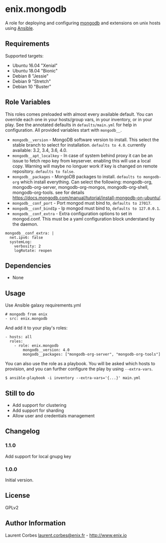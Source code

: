 enix.mongodb
=================

A role for deploying and configuring [mongodb](http://www.mongodb.com) and extensions on unix hosts using [Ansible](http://www.ansible.com/).


Requirements
------------

Supported targets:

- Ubuntu 16.04 "Xenial"
- Ubuntu 18.04 "Bionic"
- Debian 8 "Jessie"
- Debian 9 "Stretch"
- Debian 10 "Buster"


Role Variables
--------------

This roles comes preloaded with almost every available default. You can override each one in your hosts/group vars, in your inventory, or in your play. See the annotated defaults in `defaults/main.yml` for help in configuration. All provided variables start with `mongodb__`.

- `mongodb__version` - MongoDB software version to install. This select the stable branch to select for installation. `defaults to 4.0`. currently available: 3.2, 3.4, 3.6, 4.0.
- `mongodb__apt_localkey` - In case of system behind proxy it can be an issue to fetch repo key from keyserver. enabling this will use a local copy. Warning will maybe no longuer work if key is changed on remote repository. `defaults to false`.
- `mongodb__packages` - MongoDB packages to install. `defaults to mongodb-org` which install everything. Can select the following: mongodb-org, mongodb-org-server, mongodb-org-mongos, mongodb-org-shell, mongodb-org-tools. see for details https://docs.mongodb.com/manual/tutorial/install-mongodb-on-ubuntu/.
- `mongodb__conf_port` - Port mongod must bind to, `defaults to 27017`.
- `mongodb__conf_bindIp` - Ip mongod must bind to, `defaults to 127.0.0.1`.
- `mongodb__conf_extra` - Extra configuration options to set in mongod.conf. This must be a yaml configuration block understand by the daemon.
```
mongodb__conf_extra: |
  net.ipv6: false
  systemLog:
    verbosity: 2
    logRotate: reopen
```


Dependencies
------------

- None

Usage
-----

Use Ansible galaxy requirements.yml

    # mongodb from enix
    - src: enix.mongodb

And add it to your play's roles:

    - hosts: all
      roles:
        - role: enix.mongodb
            mongodb__version: 4.0
            mongodb__packages: ["mongodb-org-server", "mongodb-org-tools"]

You can also use the role as a playbook. You will be asked which hosts to provision, and you can further configure the play by using `--extra-vars`.

    $ ansible-playbook -i inventory --extra-vars='{...}' main.yml

Still to do
-----------

- Add support for clustering
- Add support for sharding
- Allow user and credentials management


Changelog
---------

### 1.1.0

Add support for local gnupg key

### 1.0.0

Initial version.

License
-------

GPLv2

Author Information
------------------

Laurent Corbes <laurent.corbes@enix.fr> - http://www.enix.io
